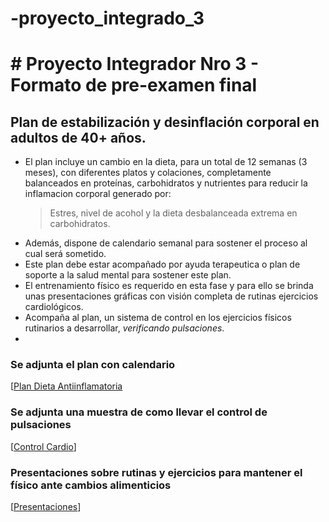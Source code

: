 # -proyecto_integrado_3
# # Proyecto Integrador Nro 3 - Formato de pre-examen final
## Plan de estabilización y desinflación corporal en adultos de 40+ años.
* El plan incluye un cambio en la dieta, para un total de 12 semanas (3 meses), con diferentes platos y colaciones, completamente balanceados en proteínas, carbohidratos y nutrientes para reducir la inflamacion corporal generado por:
  > Estres, nivel de acohol y la dieta desbalanceada extrema en carbohidratos.
* Además, dispone de calendario semanal para sostener el proceso al cual será sometido.
* Este plan debe estar acompañado por ayuda terapeutica o plan de soporte a la salud mental para sostener este plan.
* El entrenamiento físico es requerido en esta fase y para ello se brinda unas presentaciones gráficas con visión completa de rutinas ejercicios cardiológicos.
* Acompaña al plan, un sistema de control en los ejercicios físicos rutinarios a desarrollar, _verificando pulsaciones_.
* 
### Se adjunta el plan  con calendario
[[Plan Dieta Antiinflamatoria](https://docs.google.com/document/d/15T5JX5yOSXo9jUyUOT340iQaT0z22jX8ekhT522Q9FU/edit?usp=sharing)

### Se adjunta una muestra de como llevar el control de pulsaciones
[[Control Cardio](https://docs.google.com/spreadsheets/d/1IHxsZ3l1XZwrpIUf0-7LdEeQ_MarhukRI67xATuMa1Q/edit?usp=sharing)]

### Presentaciones sobre rutinas y ejercicios para mantener el físico ante cambios alimenticios

[[Presentaciones](https://app.presentations.ai/view/5OJr5u)]
